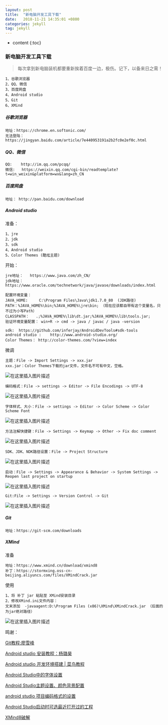 ```yaml
---
layout: post
title:  "新电脑开发工具下载"
date:   2018-11-21 14:35:01 +0800
categories: jekyll
tag: jekyll
---
```


* content
{:toc}

### 新电脑开发工具下载
>每次拿到新电脑装机都要重新挨着百度一边，极伤。记下，以备来日之需！
```
1、谷歌浏览器
2、QQ、微信
3、百度网盘
4、Android studio
5、Git
6、XMind
```
##### 谷歌浏览器
~~~
地址：https://chrome.en.softonic.com/
无法登陆：https://jingyan.baidu.com/article/7e440953191a2b2fc0e2ef0c.html
~~~
##### QQ、微信
~~~
QQ:    http://im.qq.com/pcqq/
微信:   https://weixin.qq.com/cgi-bin/readtemplate?t=win_weixin&platform=wx&lang=zh_CN
~~~
##### 百度网盘
~~~
地址： http://pan.baidu.com/download
~~~
##### Android studio

准备：
~~~
1、jre
2、jdk
3、sdk
4、Android studio
5、Color Themes (酷炫主题)
~~~
开始：
~~~
jre地址：   https://www.java.com/zh_CN/
jdk地址：  https://www.oracle.com/technetwork/java/javase/downloads/index.html

配置环境变量： 
JAVA_HOME:     C:\Program Files\Java\jdk1.7.0_80  (JDK路径)
PATH：%JAVA_HOME%\bin;%JAVA_HOME%\jre\bin; （现在应该都自带有这个变量名，只不过为小写Path）
CLASSPATH：   .;%JAVA_HOME%\lib\dt.jar;%JAVA_HOME%\lib\tools.jar;
验证环境变量配置： win+R -> cmd -> java / javac / java -version

sdk:  https://github.com/inferjay/AndroidDevTools#sdk-tools
android studio :    http://www.android-studio.org/
Color Themes： http://color-themes.com/?view=index
~~~
微调
~~~
主题：File -> Import Settings -> xxx.jar
xxx.jar：Color Themes下载的jar文件，文件名不可有中文，空格。
~~~
![在这里插入图片描述](https://img-blog.csdnimg.cn/20181029154332207.png?x-oss-process=image/watermark,type_ZmFuZ3poZW5naGVpdGk,shadow_10,text_aHR0cHM6Ly9ibG9nLmNzZG4ubmV0L3FxXzM2NTc2NzM4,size_27,color_FFFFFF,t_70)
~~~
编码格式：File -> settings -> Editor -> File Encodings -> UTF-8
~~~
![在这里插入图片描述](https://img-blog.csdnimg.cn/20181029154600823.png?x-oss-process=image/watermark,type_ZmFuZ3poZW5naGVpdGk,shadow_10,text_aHR0cHM6Ly9ibG9nLmNzZG4ubmV0L3FxXzM2NTc2NzM4,size_27,color_FFFFFF,t_70)
~~~
字体样式、大小：File -> settings -> Editor -> Color Scheme -> Color Scheme Font 
~~~
![在这里插入图片描述](https://img-blog.csdnimg.cn/20181029154806891.png?x-oss-process=image/watermark,type_ZmFuZ3poZW5naGVpdGk,shadow_10,text_aHR0cHM6Ly9ibG9nLmNzZG4ubmV0L3FxXzM2NTc2NzM4,size_27,color_FFFFFF,t_70)
~~~
方法注解快捷键：File -> Settings -> Keymap -> Other -> Fix doc comment 
~~~
![在这里插入图片描述](https://img-blog.csdnimg.cn/20181029155318793.png?x-oss-process=image/watermark,type_ZmFuZ3poZW5naGVpdGk,shadow_10,text_aHR0cHM6Ly9ibG9nLmNzZG4ubmV0L3FxXzM2NTc2NzM4,size_27,color_FFFFFF,t_70)
~~~
SDK、JDK、NDK路径设置：File -> Project Structure 
~~~
![在这里插入图片描述](https://img-blog.csdnimg.cn/20181029155724211.png?x-oss-process=image/watermark,type_ZmFuZ3poZW5naGVpdGk,shadow_10,text_aHR0cHM6Ly9ibG9nLmNzZG4ubmV0L3FxXzM2NTc2NzM4,size_27,color_FFFFFF,t_70)
~~~
启动：File -> Settings -> Appearance & Behavior -> System Settings -> Reopen last project on startup
~~~
![在这里插入图片描述](https://img-blog.csdnimg.cn/20181029160235922.png?x-oss-process=image/watermark,type_ZmFuZ3poZW5naGVpdGk,shadow_10,text_aHR0cHM6Ly9ibG9nLmNzZG4ubmV0L3FxXzM2NTc2NzM4,size_27,color_FFFFFF,t_70)
~~~
Git:File -> Settings -> Version Control -> Git 
~~~
![在这里插入图片描述](https://img-blog.csdnimg.cn/20181029160514399.png?x-oss-process=image/watermark,type_ZmFuZ3poZW5naGVpdGk,shadow_10,text_aHR0cHM6Ly9ibG9nLmNzZG4ubmV0L3FxXzM2NTc2NzM4,size_27,color_FFFFFF,t_70)
##### Git
~~~
地址：https://git-scm.com/downloads
~~~
##### XMind
准备
~~~
地址：https://www.xmind.cn/download/xmind8
补丁：https://stormxing.oss-cn-beijing.aliyuncs.com/files/XMindCrack.jar
~~~
使用
~~~
1、将 补丁 jar 粘贴至 XMind安装目录
2、修改XMind.ini文件内容：
文末添加  -javaagent:D:\Program Files (x86)\XMind\XMindCrack.jar （后面的为jar绝对路径）
~~~
![在这里插入图片描述](https://img-blog.csdnimg.cn/20181029161641848.png?x-oss-process=image/watermark,type_ZmFuZ3poZW5naGVpdGk,shadow_10,text_aHR0cHM6Ly9ibG9nLmNzZG4ubmV0L3FxXzM2NTc2NzM4,size_27,color_FFFFFF,t_70)

鸣谢：

[Git教程:廖雪峰](https://www.liaoxuefeng.com/wiki/0013739516305929606dd18361248578c67b8067c8c017b000)

[Android studio 安装教程：杨璐昊](https://www.cnblogs.com/yanglh6-jyx/p/Android_AS_Configuration.html)

[Android studio 开发环境搭建 | 菜鸟教程](http://www.runoob.com/android/android-environment-setup.html)

[Android Studio中的字体设置](https://blog.csdn.net/student9128/article/details/73909895)

[Android Studio主题设置、颜色背景配置](https://blog.csdn.net/cc20032706/article/details/71598529)

[android studio 项目编码格式的设置](https://blog.csdn.net/lp120660021/article/details/47831199)

[Android Studio启动时可选最近打开过的工程](https://blog.csdn.net/ks7638246/article/details/80408816)

[XMind8破解](https://blog.csdn.net/qq_35911589/article/details/81901868)




